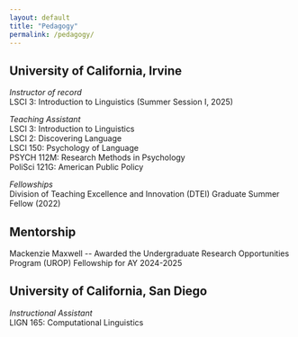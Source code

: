 ```yaml
---
layout: default
title: "Pedagogy"
permalink: /pedagogy/
---
```


<h2 class="pub-header"> University of California, Irvine </h2>

<div class="presentation-entry">
<p> <em> Instructor of record  </em> <br>
LSCI 3: Introduction to Linguistics (Summer Session I, 2025) </p>

<p> <em> Teaching Assistant </em> <br>
LSCI 3: Introduction to Linguistics <br>
LSCI 2: Discovering Language <br>
LSCI 150: Psychology of Language  <br>
PSYCH 112M: Research Methods in Psychology <br>
PoliSci 121G: American Public Policy  <br> </p>

<p> <em> Fellowships </em> <br>
Division of Teaching Excellence and Innovation (DTEI) Graduate Summer Fellow (2022) </em> <br>

<h2 class="pub-header"> Mentorship </h2>
<p> Mackenzie Maxwell -- Awarded the Undergraduate Research Opportunities Program (UROP) Fellowship for AY 2024-2025 </p>

<h2 class="pub-header"> University of California, San Diego </h2>

<p> <em> Instructional Assistant </em> <br>
LIGN 165: Computational Linguistics </p>


</div>





